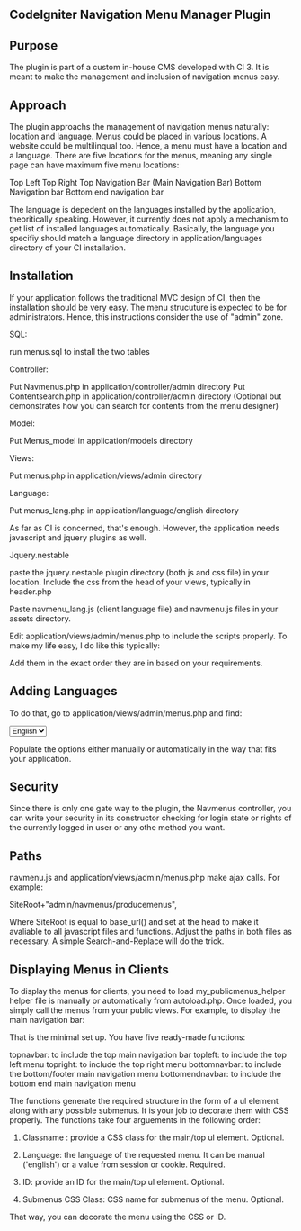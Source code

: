 CodeIgniter Navigation Menu Manager Plugin
-----------------------------------------------------------------------------

Purpose
--------------------------------------------------------------------

The plugin is part of a custom in-house CMS developed with CI 3. It is meant to make the management and inclusion of navigation menus easy.

Approach
----------------------------------------------------------------

The plugin approachs the management of navigation menus naturally: location and language. Menus could be placed in various locations. A website could be multilinqual too. Hence, a menu must have a location and a language. There are five locations for the menus, meaning any single page can have maximum five menu locations:

Top Left
Top Right
Top Navigation Bar (Main Navigation Bar)
Bottom Navigation bar
Bottom end navigation bar

The language is depedent on the languages installed by the application, theoritically speaking. However, it currently does not apply a mechanism to get list of installed languages automatically. Basically, the language you specifiy should match a language directory in application/languages directory of your CI installation.


Installation
-----------------------------------------------------------------

If your application follows the traditional MVC design of CI, then the installation should be very easy. The menu strucuture is expected to be for administrators. Hence, this instructions consider the use of "admin" zone.

SQL:

run menus.sql to install the two tables


Controller:

Put Navmenus.php in application/controller/admin directory
Put Contentsearch.php in application/controller/admin directory (Optional but demonstrates how you can search for contents from the menu designer)

Model:

Put Menus_model in application/models directory


Views:

Put menus.php in application/views/admin directory

Language:

Put menus_lang.php in application/language/english directory



As far as CI is concerned, that's enough. However, the application needs javascript and jquery plugins as well.

Jquery.nestable

paste the jquery.nestable plugin directory (both js and css file) in your location. Include the css from the head of your views, typically in header.php

Paste navmenu_lang.js (client language file) and navmenu.js files in your assets directory.

Edit application/views/admin/menus.php to include the scripts properly. To make my life easy, I do like this typically:

 <script src="<?php echo currentlanguagefolder();?>navmenu_lang.js"></script>
<script src="<?php echo currentjsfolder();?>navmenu.js"></script>
<script src="<?php echo currentpluginsfolder();?>nestle/jquery.nestable.js"></script>

Add them in the exact order they are in based on your requirements.


Adding Languages
------------------------------------------------------------------------------

To do that, go to application/views/admin/menus.php and find:

<select id="menu_languages" class="form-control">
   <option value="english">English</option>
   <option value="it">Italian</option> 
   <option value="nl">Dutch</option>
</select>

Populate the options either manually or automatically in the way that fits your application.


Security
---------------------------------------------------------------------------------

Since there is only one gate way to the plugin, the Navmenus controller, you can write your security in its constructor checking for login state or rights of the currently logged in user or any othe method you want.


Paths
--------------------------------------------------------------------------------

navmenu.js and application/views/admin/menus.php make ajax calls. For example:

SiteRoot+"admin/navmenus/producemenus",


Where SiteRoot is equal to base_url() and set at the head to make it avaliable to all javascript files and functions. Adjust the paths in both files as necessary. A simple Search-and-Replace will do the trick.



Displaying Menus in Clients
------------------------------------------------------
To display the menus for clients, you need to load my_publicmenus_helper helper file is manually or automatically from autoload.php. Once loaded, you simply call the menus from your public views. For example, to display the main navigation bar:

<nav>
<?php echo topnavbar('','english');?>
</nav>

That is the minimal set up. You have five ready-made functions:

topnavbar: to include the top main navigation bar
topleft: to include the top left menu
topright: to include the top right menu
bottomnavbar: to include the bottom/footer main navigation menu
bottomendnavbar: to include the bottom end main navigation menu

The functions generate the required structure in the form of a ul element along with any possible submenus. It is your job to decorate them with CSS properly. The functions take four arguements in the following order:

1. Classname : provide a CSS class for the main/top ul element. Optional.

2. Language: the language of the requested menu. It can be manual ('english') or a value from session or cookie. Required.

3. ID: provide an ID for the main/top ul element. Optional.

4. Submenus CSS Class: CSS name for submenus of the menu. Optional.


That way, you can decorate the menu using the CSS or ID.



